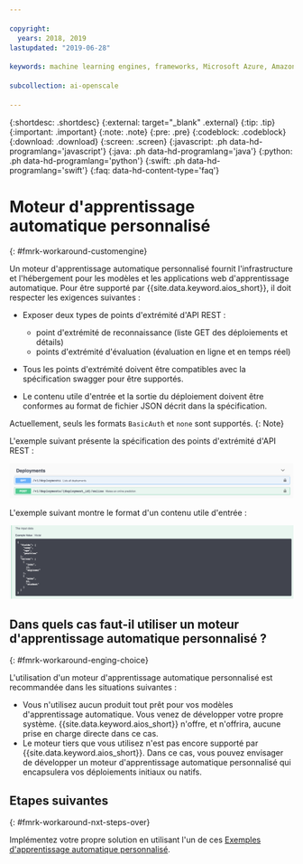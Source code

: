 ```yaml
---

copyright:
  years: 2018, 2019
lastupdated: "2019-06-28"

keywords: machine learning engines, frameworks, Microsoft Azure, Amazone SageMaker, custom ML engine 

subcollection: ai-openscale

---
```


{:shortdesc: .shortdesc}
{:external: target="_blank" .external}
{:tip: .tip}
{:important: .important}
{:note: .note}
{:pre: .pre}
{:codeblock: .codeblock}
{:download: .download}
{:screen: .screen}
{:javascript: .ph data-hd-programlang='javascript'}
{:java: .ph data-hd-programlang='java'}
{:python: .ph data-hd-programlang='python'}
{:swift: .ph data-hd-programlang='swift'}
{:faq: data-hd-content-type='faq'}

# Moteur d'apprentissage automatique personnalisé
{: #fmrk-workaround-customengine}

Un moteur d'apprentissage automatique personnalisé fournit l'infrastructure et l'hébergement pour les modèles et les applications web d'apprentissage automatique. Pour être supporté par {{site.data.keyword.aios_short}}, il doit respecter les exigences suivantes :

- Exposer deux types de points d'extrémité d'API REST :

   * point d'extrémité de reconnaissance (liste GET des déploiements et détails)
   * points d'extrémité d'évaluation (évaluation en ligne et en temps réel)

- Tous les points d'extrémité doivent être compatibles avec la spécification swagger pour être supportés.

- Le contenu utile d'entrée et la sortie du déploiement doivent être conformes au format de fichier JSON décrit dans la spécification.

Actuellement, seuls les formats `BasicAuth` et `none` sont supportés.
{: Note}

L'exemple suivant présente la spécification des points d'extrémité d'API REST :

![Affichage de la spécification des points d'extrémité d'API REST du document swagger](images/wosdeployments.png)


L'exemple suivant montre le format d'un contenu utile d'entrée :

![Exemple de contenu utile d'entrée](images/wosinputdata.png)


## Dans quels cas faut-il utiliser un moteur d'apprentissage automatique personnalisé ?
{: #fmrk-workaround-enging-choice}

L'utilisation d'un moteur d'apprentissage automatique personnalisé est recommandée dans les situations suivantes :

- Vous n'utilisez aucun produit tout prêt pour vos modèles d'apprentissage automatique. Vous venez de développer votre propre système. {{site.data.keyword.aios_short}} n'offre, et n'offrira, aucune prise en charge directe dans ce cas.
- Le moteur tiers que vous utilisez n'est pas encore supporté par {{site.data.keyword.aios_short}}. Dans ce cas, vous pouvez envisager de développer un moteur d'apprentissage automatique personnalisé qui encapsulera vos déploiements initiaux ou natifs.

## Etapes suivantes
{: #fmrk-workaround-nxt-steps-over}

Implémentez votre propre solution en utilisant l'un de ces
[Exemples d'apprentissage automatique personnalisé](/docs/services/ai-openscale?topic=ai-openscale-fmrk-workaround-cstmmlsengex).
